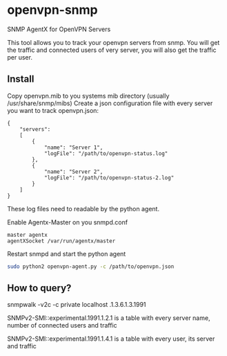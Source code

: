 # openvpn-snmp
SNMP AgentX for OpenVPN Servers

This tool allows you to track your openvpn servers from snmp. You will get the traffic and connected users of very server, you will also get the traffic per user.

## Install
Copy openvpn.mib to you systems mib directory (usually /usr/share/snmp/mibs)
Create a json configuration file with every server you want to track
openvpn.json:
```
{
	"servers": 
	[
		{
			"name": "Server 1",
			"logFile": "/path/to/openvpn-status.log"
		},
		{
			"name": "Server 2",
			"logFile": "/path/to/openvpn-status-2.log"
		}
	]
}
```
These log files need to readable by the python agent.

Enable Agentx-Master on you snmpd.conf
```
master agentx
agentXSocket /var/run/agentx/master
```
Restart snmpd and start the python agent
```bash
sudo python2 openvpn-agent.py -c /path/to/openvpn.json
```
## How to query?
snmpwalk -v2c -c private localhost .1.3.6.1.3.1991

SNMPv2-SMI::experimental.1991.1.2.1 is a table with every server name, number of connected users and traffic

SNMPv2-SMI::experimental.1991.1.4.1 is a table with every user, its server and traffic
